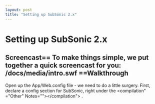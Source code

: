 ```yaml
---
layout: post
title: "Setting up SubSonic 2.x"
---
```


# Setting up SubSonic 2.x



<h2>Screencast== To make things simple, we put together a quick screencast for you:  <swf height="480" width="640">/docs/media/intro.swf</swf>  ==Walkthrough</h2>

 Open up the App/Web.config file - we need to do a little surgery. First, declare a config section for SubSonic, right under the <configuration></configuration><compilation" ="Other" Notes=""></compilation">
.
